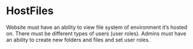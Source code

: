 # HostFiles
Website must have an ability to view file system of environment it’s hosted on. 
There must be different types of users (user roles).
Admins must have an ability to create new folders and files and set user roles.
